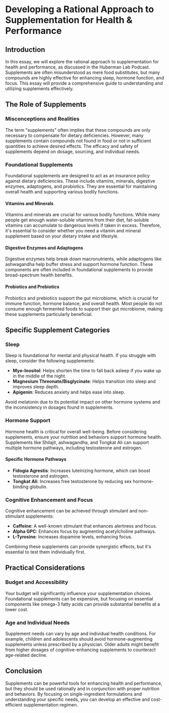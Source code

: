 # Developing a Rational Approach to Supplementation for Health & Performance

## Introduction

In this essay, we will explore the rational approach to supplementation for health and performance, as discussed in the Huberman Lab Podcast. Supplements are often misunderstood as mere food substitutes, but many compounds are highly effective for enhancing sleep, hormone function, and focus. This essay will provide a comprehensive guide to understanding and utilizing supplements effectively.

## The Role of Supplements

### Misconceptions and Realities

The term "supplements" often implies that these compounds are only necessary to compensate for dietary deficiencies. However, many supplements contain compounds not found in food or not in sufficient quantities to achieve desired effects. The efficacy and safety of supplements depend on dosage, sourcing, and individual needs.

### Foundational Supplements

Foundational supplements are designed to act as an insurance policy against dietary deficiencies. These include vitamins, minerals, digestive enzymes, adaptogens, and probiotics. They are essential for maintaining overall health and supporting various bodily functions.

#### Vitamins and Minerals

Vitamins and minerals are crucial for various bodily functions. While many people get enough water-soluble vitamins from their diet, fat-soluble vitamins can accumulate to dangerous levels if taken in excess. Therefore, it's essential to consider whether you need a vitamin and mineral supplement based on your dietary intake and lifestyle.

#### Digestive Enzymes and Adaptogens

Digestive enzymes help break down macronutrients, while adaptogens like ashwagandha help buffer stress and support hormone function. These components are often included in foundational supplements to provide broad-spectrum health benefits.

#### Probiotics and Prebiotics

Probiotics and prebiotics support the gut microbiome, which is crucial for immune function, hormone balance, and overall health. Most people do not consume enough fermented foods to support their gut microbiome, making these supplements particularly beneficial.

## Specific Supplement Categories

### Sleep

Sleep is foundational for mental and physical health. If you struggle with sleep, consider the following supplements:

- **Myo-Inositol**: Helps shorten the time to fall back asleep if you wake up in the middle of the night.
- **Magnesium Threonate/Bisglycinate**: Helps transition into sleep and improves sleep depth.
- **Apigenin**: Reduces anxiety and helps ease into sleep.

Avoid melatonin due to its potential impact on other hormone systems and the inconsistency in dosages found in supplements.

### Hormone Support

Hormone health is critical for overall well-being. Before considering supplements, ensure your nutrition and behaviors support hormone health. Supplements like Shilajit, ashwagandha, and Tongkat Ali can support multiple hormone pathways, including testosterone and estrogen.

#### Specific Hormone Pathways

- **Fidogia Agrestis**: Increases luteinizing hormone, which can boost testosterone and estrogen.
- **Tongkat Ali**: Increases free testosterone by reducing sex hormone-binding globulin.

### Cognitive Enhancement and Focus

Cognitive enhancement can be achieved through stimulant and non-stimulant supplements:

- **Caffeine**: A well-known stimulant that enhances alertness and focus.
- **Alpha GPC**: Enhances focus by augmenting acetylcholine pathways.
- **L-Tyrosine**: Increases dopamine levels, enhancing focus.

Combining these supplements can provide synergistic effects, but it's essential to test them individually first.

## Practical Considerations

### Budget and Accessibility

Your budget will significantly influence your supplementation choices. Foundational supplements can be expensive, but focusing on essential components like omega-3 fatty acids can provide substantial benefits at a lower cost.

### Age and Individual Needs

Supplement needs can vary by age and individual health conditions. For example, children and adolescents should avoid hormone-augmenting supplements unless prescribed by a physician. Older adults might benefit from higher dosages of cognitive-enhancing supplements to counteract age-related decline.

## Conclusion

Supplements can be powerful tools for enhancing health and performance, but they should be used rationally and in conjunction with proper nutrition and behaviors. By focusing on single-ingredient formulations and understanding your specific needs, you can develop an effective and cost-efficient supplementation regimen.